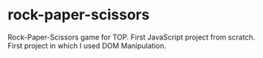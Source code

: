 # rock-paper-scissors

Rock-Paper-Scissors game for TOP. First JavaScript project from scratch. First project in which I used DOM Manipulation.
